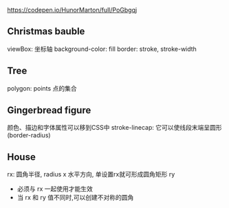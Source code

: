 https://codepen.io/HunorMarton/full/PoGbgqj

## Christmas bauble
viewBox: 坐标轴
background-color: fill
border: stroke, stroke-width
## Tree
polygon: points 点的集合

## Gingerbread figure
颜色、描边和字体属性可以移到CSS中
stroke-linecap: 它可以使线段末端呈圆形 (border-radius)

## House

rx: 圆角半径, radius x 水平方向, 单设置rx就可形成圆角矩形
ry 
- 必须与 rx 一起使用才能生效
- 当 rx 和 ry 值不同时,可以创建不对称的圆角
